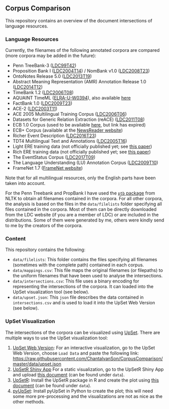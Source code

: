 ## Corpus Comparison

This repository contains an overview of the document intersections of language resources.

### Language Resources

Currently, the filenames of the following annotated corpora are compared (more corpora may be added in the future):

- Penn TreeBank-3 ([LDC99T42](https://catalog.ldc.upenn.edu/LDC99T42))
- Proposition Bank I ([LDC2004T14](https://catalog.ldc.upenn.edu/LDC2004T14)) / NomBank v1.0 ([LDC2008T23](https://catalog.ldc.upenn.edu/LDC2008T23))
- OntoNotes Release 5.0 ([LDC2013T19](https://catalog.ldc.upenn.edu/LDC2013T19))
- Abstract Meaning Representation (AMR) Annotation Release 1.0 ([LDC2014T12](https://catalog.ldc.upenn.edu/LDC2014T12))
- TimeBank 1.2 ([LDC2006T08](https://catalog.ldc.upenn.edu/LDC2006T08))
- AQUAINT TimeML ([ELRA-U-W0394](http://universal.elra.info/product_info.php?cPath=42_43&products_id=2333)), also available [here](https://github.com/cnorthwood/ternip/tree/master/sample_data/aquaint_timeml_1.0)
- FactBank 1.0 ([LDC2009T23](https://catalog.ldc.upenn.edu/LDC2009T23))
- ACE-2 ([LDC2003T11](https://catalog.ldc.upenn.edu/LDC2003T11))
- ACE 2005 Multilingual Training Corpus ([LDC2006T06](https://catalog.ldc.upenn.edu/LDC2006T06))
- Datasets for Generic Relation Extraction (reACE) ([LDC2011T08](https://catalog.ldc.upenn.edu/LDC2011T08))
- ECB 1.0 Corpus (used to be available [here](http://faculty.washington.edu/bejan/data/ECB1.0.tar.gz), but link has expired)
- ECB+ Corpus (available at the [NewsReader website](http://www.newsreader-project.eu/results/data/the-ecb-corpus/))
- Richer Event Description ([LDC2016T23](https://catalog.ldc.upenn.edu/LDC2016T23))
- TDT4 Multilingual Text and Annotations ([LDC2005T16](https://catalog.ldc.upenn.edu/LDC2005T16))
- Light ERE training data (not officially published yet; see [this paper](http://www.aclweb.org/old_anthology/W/W15/W15-0812.pdf))
- Rich ERE training data (not officially published yet; see [this paper](http://www.aclweb.org/old_anthology/W/W15/W15-0812.pdf))
- The EventStatus Corpus ([LDC2017T09](https://catalog.ldc.upenn.edu/LDC2017T09))
- The Language Understanding (LU) Annotation Corpus ([LDC2009T10](https://catalog.ldc.upenn.edu/LDC2009T10))
- FrameNet 1.7 ([FrameNet website](https://framenet.icsi.berkeley.edu/fndrupal/))

Note that for all multilingual resources, only the English parts have been taken into account. 

For the Penn Treebank and PropBank I have used the [`ptb` package](http://www.nltk.org/howto/corpus.html) from NLTK to obtain all filenames contained in the corpora. For all other corpora, the analysis is based on the files in the `data/filelists` folder specifying all files contained in the corpora. Most of them can be directly downloaded from the LDC website (if you are a member of LDC) or are included in the distributions. Some of them were generated by me, others were kindly send to me by the creators of the corpora. 

### Content

This repository contains the following:

- `data/filelists`: This folder contains the files specifying all filenames (sometimes with the complete path) contained in each corpus. 
- `data/mappings.csv`: This file maps the original filenames (or filepaths) to the uniform filenames that have been used to analyse the intersections.
- `data/intersections.csv`: This file uses a binary encoding for representing the intersections of the corpora. It can loaded into the UpSet visualization tool (see below).
- `data/upset.json`: This `json` file describes the data contained in `intersections.csv` and is used to load it into the UpSet Web Version (see below).

### UpSet Visualization

The intersections of the corpora can be visualized using [UpSet](http://caleydo.org/tools/upset/). There are multiple ways to use the UpSet visualization tool:

1. [UpSet Web Version](http://vcg.github.io/upset):  For an interactive visualization, go to the UpSet Web Version, choose `Load Data` and paste the following link: https://raw.githubusercontent.com/ChantalvanSon/CorpusComparison/master/data/upset.json
2. [UpSetR Shiny App](https://gehlenborglab.shinyapps.io/upsetr/) For a static visualization, go to the UpSetR Shiny App and upload [this document](https://raw.githubusercontent.com/ChantalvanSon/CorpusComparison/master/data/intersections.csv) (can be found under `data`).
3. [UpSetR](https://github.com/hms-dbmi/UpSetR): Install the UpSetR package in R and create the plot using [this document](https://raw.githubusercontent.com/ChantalvanSon/CorpusComparison/master/data/intersections.csv) (can be found under `data`).
4. [pyUpSet](https://github.com/ImSoErgodic/py-upset): Install pyUpSet in Python to create the plot; this will need some more pre-processing and the visualizations are not as nice as the other methods.
